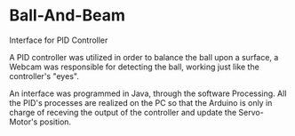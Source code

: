 # Ball-And-Beam
Interface for PID Controller

A PID controller was utilized in order to balance the ball upon a surface, a Webcam was responsible for detecting the ball, working just like the controller's "eyes".

An interface was programmed in Java, through the software Processing. All the PID's processes are realized on the PC so that the Arduino is only in charge of receving the output of the controller and update the Servo-Motor's position.

